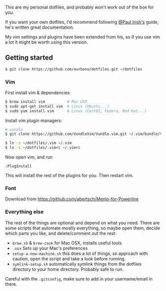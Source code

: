 This are my personal dotfiles, and probably won't work out of the box for you.

If you want your own dotfiles, I'd recommend following [@Paul Irish's](https://github.com/paulirish/dotfiles) guide, he's written great documentation.

My vim settings and plugins have been extended from his, so if you use vim a lot it might be worth using this version.

## Getting started

```bash
$ git clone https://github.com/aurbano/dotfiles.git ~/dotfiles
```

### Vim

First install vim & dependencies

```bash
$ brew install vim          # Mac OSX
$ sudo apt-get install vim  # Linux (Ubuntu...)
$ sudo yum install vim      # Linux (CentOS, Fedora, Red Hat...)
```
Install vim plugin managers:

```bash
# vundle
$ git clone https://github.com/VundleVim/Vundle.vim.git ~/.vim/bundle/Vundle.vim
```

```bash
$ ln -s ~/dotfiles/.vim ~/.vim
$ ln -s ~/dotfiles/.vimrc ~/.vimrc
```

Now open vim, and run

```
:PlugInstall
```

This will install the rest of the plugins for you. Then restart vim.

### Font

Download from https://github.com/abertsch/Menlo-for-Powerline

### Everything else
The rest of the things are optional and depend on what you need. There are some scripts that automate mostly everything, so maybe open them, decide which parts you like, and delete/comment out the rest:

* `brew.sh` & `brew-cask` for Mac OSX, installs useful tools
*  `.osx` Sets up your Mac's preferences
*  `setup-a-new-machine.sh` this does a lot of things, so approach with caution, open the script and take a look before running.
*  `symlink-setup.sh` automatically symlink things from the dotfiles directory to your home directory. Probably safe to run.

Careful with the `.gitconfig`, make sure to add in your username/email in there.
